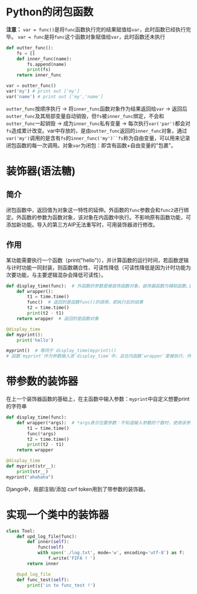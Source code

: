 # Python的闭包函数
**注意：**
`var = func()`是将`func`函数执行完的结果赋值给`var`，此时函数已经执行完毕。
`var = func`是将`func`这个函数对象赋值给`var`，此时函数还未执行
```python
def outter_func():
    fs = []
    def inner_func(name):
        fs.append(name)
        print(fs)
    return inner_func

var = outter_func()
var('my') # print out ['my']
var('name') # print out ['my','name']
```
`outter_func`按顺序执行 -> 将`inner_func`函数对象作为结果返回给`var` -> 返回后`outter_func`及其局部变量自动销毁，但`fs`被`inner_func`绑定，不会和`outter_func`一起销毁 -> 成为`inner_func`私有变量 -> 每次执行`var('par')`都会对`fs`造成累计改变。var中存放的，是由`outter_func`返回的`inner_func`对象，通过`var('my')`调用的是含有`fs`的`inner_func('my')``fs`称为自由变量，可以用来记录闭包函数的每一次调用。对象`var`为闭包：即含有函数+自由变量的"包裹"。

# 装饰器(语法糖)
## 简介
闭包函数中，返回值为对象这一特性的延伸。外函数的`func`参数会和`func2`进行绑定。外函数的参数为函数对象，该对象在内函数中执行。不影响原有函数功能，可添加新功能。导入的第三方AIP无法重写时，可用装饰器进行修改。
## 作用
某功能需要执行一个函数（print("hello")），并计算函数的运行时间，若函数逻辑与计时功能一同封装，则函数耦合性、可读性降低（可读性降低是因为计时功能为次要功能，与主要逻辑混杂会降低可读性）。
```python
def display_time(func):  # 外函数的参数是被装饰函数对象，装饰器函数为辅助函数,该案例中辅助函数用来计算主函数的运行时间
    def wrapper():
        t1 = time.time()
        func()  # 返回的是函数func()的调用，即执行后的结果
        t2 = time.time()
        print(t2 - t1)
    return wrapper  # 返回的是函数对象

@display_time  
def myprint():
    print('hello')

myprint()  # 等同于 display_time(myprint)()
# 函数`myprint`作为参数输入进`display_time`中，且在内函数`wrapper`里被执行，外函数`display_time`返回的则是内函数对象 + `myprint`的“包裹”。
```

# 带参数的装饰器
在上一个装饰器函数的基础上，在主函数中输入参数：`myprint`中自定义想要print的字符串
```python
def display_time(func): 
    def wrapper(*args):  # *args表示位置参数：不知道输入参数的个数时，使用该参数，该案例中，可能会有若干主函数使用该装饰器，不同函数输入的参数个数会不一样。
        t1 = time.time()
        func(*args) 
        t2 = time.time()
        print(t2 - t1)
    return wrapper 

@display_time  
def myprint(str__):
    print(str__)
myprint("ahahaha")
```
Django中，局部注销/添加 csrf token用到了带参数的装饰器。

# 实现一个类中的装饰器
```python
class Tool:
    def upd_log_file(func):
        def inner(self):
            func(self)
            with open('./log.txt', mode='w', encoding='utf-8') as f:
                f.write('FIFA ! ')
        return inner

    @upd_log_file
    def func_test(self):
        print('in to func_test !')
```

